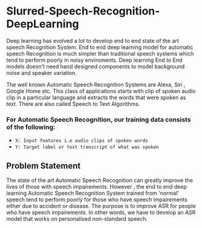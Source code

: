 # Slurred-Speech-Recognition-DeepLearning
Deep learning has evolved a lot to develop end to end state of the art speech Recognition System.
End to end deep learning model for automatic speech Recognition is much simpler than traditional speech systems which tend to perform poorly in noisy enviroments. Deep learning End to End models doesn't need hand designed components to model background noise and speaker variation.

The well known Automatic Speech Recognition Systems are Alexa, Siri , Google Home etc. This class of applications starts with clip of spoken audio clip in a particular language and extracts the words that were spoken as text. There are also called Speech to Text Algorithms. 

### For Automatic Speech Recognition, our training data consists of the following:
-  `X: Input features i.e audio clips of spoken words`
-  `Y: Target label or text transcript of what was spoken`
 

## Problem Statement
The state of the art Automatic Speech Recognition can greatly improve the lives of those with speech impairements. However , the end to end deep learning Automatic Speech Recognition System trained from 'normal' speech tend to perform poorly for those who have speech impairements either due to accident or disease. 
The purpose is to improve ASR for people who have speech impairements. In other words, we have to develop an ASR model that works on personalised non-standard speech.

